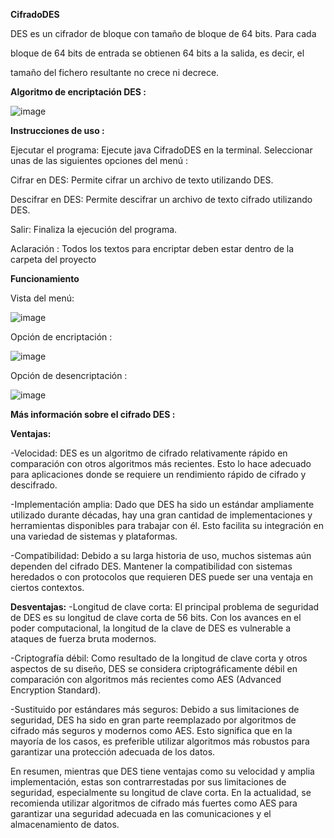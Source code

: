 **CifradoDES**

DES es un cifrador de bloque con tamaño de bloque de 64 bits. Para cada 

bloque de 64 bits de entrada se obtienen 64 bits a la salida, es decir, el 

tamaño del fichero resultante no crece ni decrece.

**Algoritmo de encriptación DES :**

![image](https://github.com/Heylo03/EncriptadorPablo/assets/127136385/f218dec1-8ca1-4a3d-8a63-8aa6ae0247bf)


**Instrucciones de uso :**

Ejecutar el programa: Ejecute java CifradoDES en la terminal.
Seleccionar unas de las siguientes opciones del menú : 

Cifrar en DES: Permite cifrar un archivo de texto utilizando DES.

Descifrar en DES: Permite descifrar un archivo de texto cifrado utilizando DES.

Salir: Finaliza la ejecución del programa.

Aclaración : Todos los textos para encriptar deben estar dentro de la carpeta del proyecto

**Funcionamiento** 

Vista del menú: 

![image](https://github.com/Heylo03/EncriptadorPablo/assets/127136385/2d138d45-f442-4745-bcd4-3499aab1c5e2)

Opción de encriptación : 

![image](https://github.com/Heylo03/EncriptadorPablo/assets/127136385/4ce2490e-bb22-465d-b217-f94c5cd9a4e1)

Opción de desencriptación : 

![image](https://github.com/Heylo03/EncriptadorPablo/assets/127136385/6d8f06b6-282a-4419-bd9f-6a7e8f65f848)

**Más información sobre el cifrado DES :**

**Ventajas:**

-Velocidad: DES es un algoritmo de cifrado relativamente rápido en comparación con otros algoritmos más recientes. Esto lo hace adecuado para aplicaciones donde se requiere un rendimiento rápido de cifrado y descifrado.


-Implementación amplia: Dado que DES ha sido un estándar ampliamente utilizado durante décadas, hay una gran cantidad de implementaciones y herramientas disponibles para trabajar con él. Esto facilita su integración en una variedad de sistemas y plataformas.


-Compatibilidad: Debido a su larga historia de uso, muchos sistemas aún dependen del cifrado DES. Mantener la compatibilidad con sistemas heredados o con protocolos que requieren DES puede ser una ventaja en ciertos contextos.


**Desventajas:**
-Longitud de clave corta: El principal problema de seguridad de DES es su longitud de clave corta de 56 bits. Con los avances en el poder computacional, la longitud de la clave de DES es vulnerable a ataques de fuerza bruta modernos.


-Criptografía débil: Como resultado de la longitud de clave corta y otros aspectos de su diseño, DES se considera criptográficamente débil en comparación con algoritmos más recientes como AES (Advanced Encryption Standard).


-Sustituido por estándares más seguros: Debido a sus limitaciones de seguridad, DES ha sido en gran parte reemplazado por algoritmos de cifrado más seguros y modernos como AES. Esto significa que en la mayoría de los casos, es preferible utilizar algoritmos más robustos para garantizar una protección adecuada de los datos.


En resumen, mientras que DES tiene ventajas como su velocidad y amplia implementación, estas son contrarrestadas por sus limitaciones de seguridad, especialmente su longitud de clave corta. En la actualidad, se recomienda utilizar algoritmos de cifrado más fuertes como AES para garantizar una seguridad adecuada en las comunicaciones y el almacenamiento de datos.

